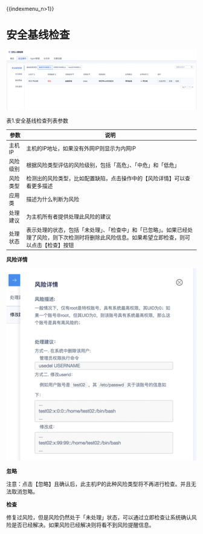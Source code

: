 {{indexmenu_n>1}}

# 安全基线检查

![](/images/operation/events/安全基线检查.png)

表1.安全基线检查列表参数

| 参数  | 说明            |
| --- | -------------- | 
| 主机IP  | 主机的IP地址，如果没有外网IP则显示为内网IP      |
| 风险级别  | 根据风险类型评估的风险级别，包括「高危」、「中危」和「低危」  |
| 风险类型  | 检测出的风险类型，比如配置缺陷，点击操作中的【风险详情】可以查看更多描述 | 
| 应用类  | 描述为什么判断为风险   |
| 处理建议 | 为主机所有者提供处理此风险的建议 |
| 处理状态 | 表示处理的状态，包括「未处理」、「检查中」和「已忽略」。如果已经处理了风险，则下次检测时将删除此风险信息。如果希望立即检查，则可以点击【检查】按钮 |

**风险详情**

![](/images/operation/events/风险详情.png)

**忽略**

<wrap em>注意：点击【忽略】且确认后，此主机IP的此种风险类型将不再进行检查。并且无法取消忽略。</wrap>

**检查**

修复过风险，但是风险仍然处于「未处理」状态，可以通过立即检查让系统确认风险是否已经解决。如果风险已经解决则将看不到风险提醒信息。
